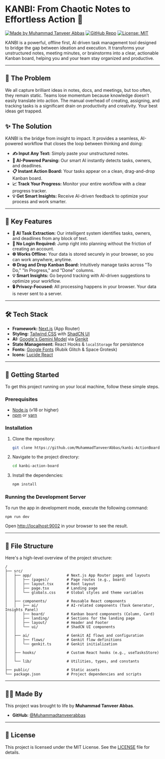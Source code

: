 # KANBI: From Chaotic Notes to Effortless Action 🚀

[![Made by Muhammad Tanveer Abbas](https://img.shields.io/badge/made%20by-Muhammad%20Tanveer%20Abbas-blue.svg?style=for-the-badge)](https://github.com/Muhammadtanveerabbas)
[![GitHub Repo](https://img.shields.io/badge/GitHub-Repo-green.svg?style=for-the-badge)](https://github.com/MuhammadTanveerAbbas/KANBI.git)
[![License: MIT](https://img.shields.io/badge/License-MIT-yellow.svg?style=for-the-badge)](https://opensource.org/licenses/MIT)

KANBI is a powerful, offline first, AI driven task management tool designed to bridge the gap between ideation and execution. It transforms your unstructured notes, meeting minutes, or brainstorms into a clear, actionable Kanban board, helping you and your team stay organized and productive.

---

## 🤯 The Problem

We all capture brilliant ideas in notes, docs, and meetings, but too often, they remain static. Teams lose momentum because knowledge doesn’t easily translate into action. The manual overhead of creating, assigning, and tracking tasks is a significant drain on productivity and creativity. Your best ideas get trapped.

## ✨ The Solution

KANBI is the bridge from insight to impact. It provides a seamless, AI-powered workflow that closes the loop between thinking and doing:

- **✍️ Input Any Text:** Simply paste your unstructured notes.
- **🤖 AI-Powered Parsing:** Our smart AI instantly detects tasks, owners, and deadlines.
- **📋 Instant Action Board:** Your tasks appear on a clean, drag-and-drop Kanban board.
- **📈 Track Your Progress:** Monitor your entire workflow with a clear progress tracker.
- **💡 Get Smart Insights:** Receive AI-driven feedback to optimize your process and work smarter.

---

## 🌟 Key Features

- **🤖 AI Task Extraction:** Our intelligent system identifies tasks, owners, and deadlines from any block of text.
- **🚫 No Login Required:** Jump right into planning without the friction of creating an account.
- **🌐 Works Offline:** Your data is stored securely in your browser, so you can work anywhere, anytime.
- **🌐 Drag and Drop Kanban Board:** Intuitively manage tasks across "To Do," "In Progress," and "Done" columns.
- **💡 Smart Insights:** Go beyond tracking with AI-driven suggestions to optimize your workflow.
- **🔒 Privacy-Focused:** All processing happens in your browser. Your data is never sent to a server.

---

## 🛠️ Tech Stack

- **Framework:** [Next.js](https://nextjs.org/) (App Router)
- **Styling:** [Tailwind CSS](https://tailwindcss.com/) with [ShadCN UI](https://ui.shadcn.com/)
- **AI:** [Google's Gemini Model](https://deepmind.google/technologies/gemini/) via [Genkit](https://firebase.google.com/docs/genkit)
- **State Management:** React Hooks & `localStorage` for persistence
- **Fonts:** [Google Fonts](https://fonts.google.com/) (Rubik Glitch & Space Grotesk)
- **Icons:** [Lucide React](https://lucide.dev/guide/packages/lucide-react)

---

## 🚀 Getting Started

To get this project running on your local machine, follow these simple steps.

### Prerequisites

- [Node.js](https://nodejs.org/) (v18 or higher)
- [npm](https://www.npmjs.com/) or [yarn](https://yarnpkg.com/)

### Installation

1.  Clone the repository:
    ```sh
    git clone https://github.com/MuhammadTanveerAbbas/kanbi-ActionBoard.git
    ```
2.  Navigate to the project directory:
    ```sh
    cd kanbi-action-board
    ```
3.  Install the dependencies:
    ```sh
    npm install
    ```

### Running the Development Server

To run the app in development mode, execute the following command:

```sh
npm run dev
```

Open [http://localhost:9002](http://localhost:9002) in your browser to see the result.

---

## 📂 File Structure

Here's a high-level overview of the project structure:

```
/
├── src/
│   ├── app/                # Next.js App Router pages and layouts
│   │   ├── (pages)/        # Page routes (e.g., board)
│   │   ├── layout.tsx      # Root layout
│   │   ├── page.tsx        # Landing page
│   │   └── globals.css     # Global styles and theme variables
│   │
│   ├── components/         # Reusable React components
│   │   ├── ai/             # AI-related components (Task Generator, Insights Panel)
│   │   ├── board/          # Kanban board components (Column, Card)
│   │   ├── landing/        # Sections for the landing page
│   │   ├── layout/         # Header and Footer
│   │   └── ui/             # ShadCN UI components
│   │
│   ├── ai/                 # Genkit AI flows and configuration
│   │   ├── flows/          # Genkit flow definitions
│   │   └── genkit.ts       # Genkit initialization
│   │
│   ├── hooks/              # Custom React hooks (e.g., useTasksStore)
│   │
│   └── lib/                # Utilities, types, and constants
│
├── public/                 # Static assets
└── package.json            # Project dependencies and scripts
```

---

## 👨‍💻 Made By

This project was brought to life by **Muhammad Tanveer Abbas**.

- **GitHub:** [@Muhammadtanveerabbas](https://github.com/Muhammadtanveerabbas)

---

## 📄 License

This project is licensed under the MIT License. See the [LICENSE](https://opensource.org/licenses/MIT) file for details.
